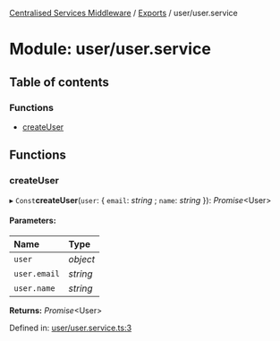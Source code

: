 [Centralised Services Middleware](../README.md) / [Exports](../modules.md) / user/user.service

# Module: user/user.service

## Table of contents

### Functions

- [createUser](user_user_service.md#createuser)

## Functions

### createUser

▸ `Const`**createUser**(`user`: { `email`: *string* ; `name`: *string*  }): *Promise*<User\>

#### Parameters:

| Name | Type |
| :------ | :------ |
| `user` | *object* |
| `user.email` | *string* |
| `user.name` | *string* |

**Returns:** *Promise*<User\>

Defined in: [user/user.service.ts:3](https://github.com/pshaddel/ts-express-prisma-rest/blob/f907141/src/user/user.service.ts#L3)
